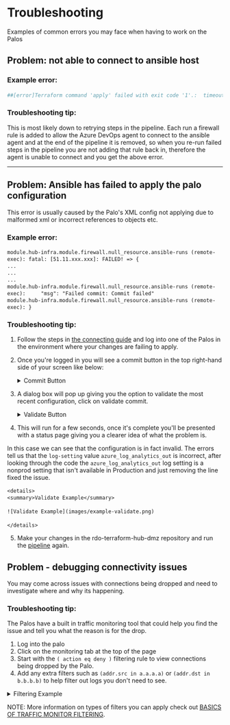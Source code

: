 # Troubleshooting 

Examples of common errors you may face when having to work on the Palos

## **Problem:** not able to connect to ansible host

### **Example error:**
```bash
##[error]Terraform command 'apply' failed with exit code '1'.:  timeout - last error: dial tcp 51.137.145.88:22: i/o timeout
```

### **Troubleshooting tip:**
This is most likely down to retrying steps in the pipeline.
Each run a firewall rule is added to allow the Azure DevOps agent to connect to the ansible agent and at the end of the pipeline it is removed, so when you re-run failed steps in the pipeline you are not adding that rule back in, therefore the agent is unable to connect and you get the above error.

---
## Problem: Ansible has failed to apply the palo configuration

This error is usually caused by the Palo's XML config not applying due to malformed xml or incorrect references to objects etc. 

### **Example error:**
```
module.hub-infra.module.firewall.null_resource.ansible-runs (remote-exec): fatal: [51.11.xxx.xxx]: FAILED! => {
...
...
...
module.hub-infra.module.firewall.null_resource.ansible-runs (remote-exec):     "msg": "Failed commit: Commit failed"
module.hub-infra.module.firewall.null_resource.ansible-runs (remote-exec): }
```

### **Troubleshooting tip:**

1. Follow the steps in [the connecting guide](connecting.md) and log into one of the Palos in the environment where your changes are failing to apply. 

2. Once you're logged in you will see a commit button in the top right-hand side of your screen like below:
    <details> 
    <summary>Commit Button</summary>

    ![Commit Button](images/palo-commit.png)
   
    </details>

3. A dialog box will pop up giving you the option to validate the most recent configuration, click on validate commit. 

    <details> 
    <summary>Validate Button</summary>

    ![Validate Button](images/validate-button.png)

    </details>

4. This will run for a few seconds, once it's complete you'll be presented with a status page giving you a clearer idea of what the problem is. 

In this case we can see that the configuration is in fact invalid. 
The errors tell us that the `log-setting` value `azure_log_analytics_out` is incorrect, after looking through the code the `azure_log_analytics_out` log setting is a nonprod setting that isn't available in Production and just removing the line fixed the issue. 

    <details> 
    <summary>Validate Example</summary>
    
    ![Validate Example](images/example-validate.png)
    
    </details>

5. Make your changes in the rdo-terraform-hub-dmz repository and run the [pipeline](https://dev.azure.com/hmcts/PlatformOperations/_build?definitionId=226&_a=summary) again.



## Problem - debugging connectivity issues
You may come across issues with connections being dropped and need to investigate where and why its happening.

### **Troubleshooting tip:**
The Palos have a built in traffic monitoring tool that could help you find the issue and tell you what the reason is for the drop.

1. Log into the palo 
2. Click on the monitoring tab at the top of the page
3. Start with the `( action eq deny )` filtering rule to view connections being dropped by the Palo.
4. Add any extra filters such as `(addr.src in a.a.a.a)` or `(addr.dst in b.b.b.b)` to help filter out logs you don't need to see.

<details>

<summary>Filtering Example</summary>

![Traffic Filtering](images/filtering.png)

</details>

NOTE: More information on types of filters you can apply check out [BASICS OF TRAFFIC MONITOR FILTERING](https://knowledgebase.paloaltonetworks.com/KCSArticleDetail?id=kA10g000000ClSlCAK).